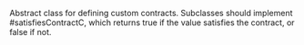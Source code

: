 Abstract class for defining custom contracts. Subclasses should implement #satisfiesContractC, which returns true if the value satisfies the contract, or false if not.